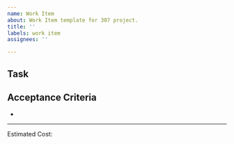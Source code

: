 ```yaml
---
name: Work Item
about: Work Item template for 307 project.
title: ''
labels: work item
assignees: ''

---
```


## Task

## Acceptance Criteria
- 

---
Estimated Cost:
